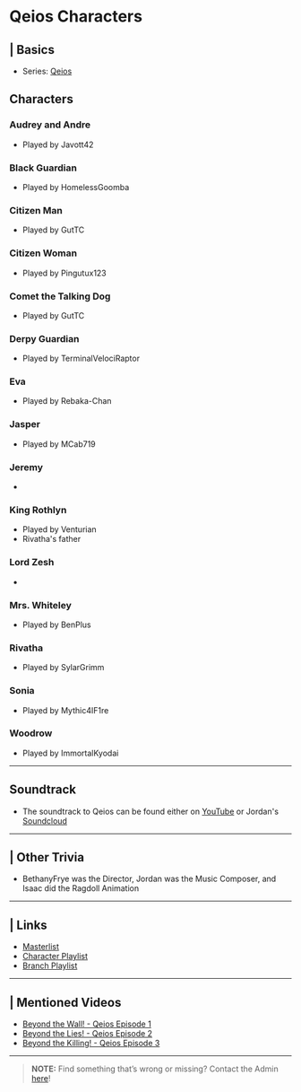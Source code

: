 # Qeios Characters  


## | Basics
- Series: [Qeios](6.Series/Qeios.html)

## Characters

### Audrey and Andre
- Played by Javott42

### Black Guardian
- Played by HomelessGoomba

### Citizen Man
- Played by GutTC

### Citizen Woman
- Played by Pingutux123

### Comet the Talking Dog
- Played by GutTC

### Derpy Guardian
- Played by TerminalVelociRaptor

### Eva
- Played by Rebaka-Chan

### Jasper
- Played by MCab719

### Jeremy
- 

### King Rothlyn
- Played by Venturian
- Rivatha's father

### Lord Zesh
- 

### Mrs. Whiteley
- Played by BenPlus

### Rivatha
- Played by SylarGrimm

### Sonia
- Played by Mythic4IF1re

### Woodrow
- Played by ImmortalKyodai

----

## Soundtrack
- The soundtrack to Qeios can be found either on [YouTube]() or Jordan's [Soundcloud](https://soundcloud.com/venturianmusic/sets/qeios)

----

## | Other Trivia  
- BethanyFrye was the Director, Jordan was the Music Composer, and Isaac did the Ragdoll Animation

----

## | Links  
- [Masterlist]()  
- [Character Playlist]()  
- [Branch Playlist]()  

----

## | Mentioned Videos
- [Beyond the Wall! - Qeios Episode 1](https://www.youtube.com/watch?v=7x75F3d_2Bw)
- [Beyond the Lies! - Qeios Episode 2]()
- [Beyond the Killing! - Qeios Episode 3]()

----

> **NOTE:** Find something that’s wrong or missing? Contact the Admin [here](../chapter_2.html)!
